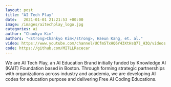 ```yaml
---
layout: post
title: "AI Tech Play"
date:   2021-01-01 21:21:53 +00:00
image: /images/aitechplay_logo.jpg
categories: ai
author: "Chankyo Kim"
authors: "<strong>Chankyo Kim</strong>, Haeun Kang, et. al."
video: https://www.youtube.com/channel/UCfmSTxHQ6Y43XtHsQ7l_H3Q/videos
code: https://github.com/MITLLRacecar
---
```


We are AI Tech Play, an AI Education Brand initially funded by Knowledge AI (KAIT) Foundation based in Boston. Through forming strategic partnerships with organizations across industry and academia, we are developing AI codes for education purpose and delivering Free AI Coding Educations.
